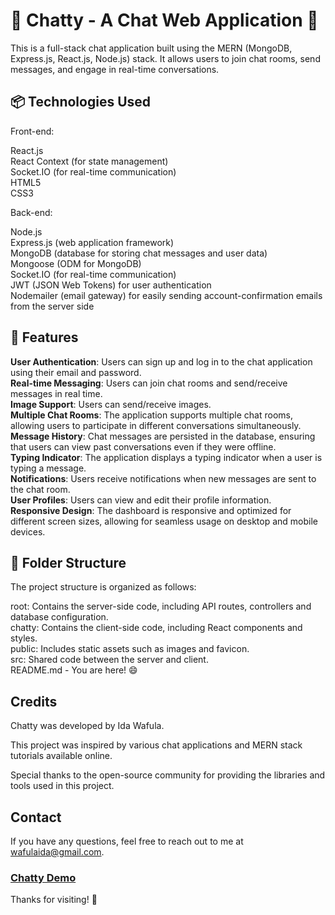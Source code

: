 # 🌸 Chatty - A Chat Web Application 🌸

This is a full-stack chat application built using the MERN (MongoDB, Express.js, React.js, Node.js) stack. It allows users to join chat rooms, send messages, and engage in real-time conversations.

## 📦 Technologies Used 

Front-end:  

React.js  
React Context (for state management)  
Socket.IO (for real-time communication)  
HTML5  
CSS3  

Back-end:  

Node.js  
Express.js (web application framework)  
MongoDB (database for storing chat messages and user data)  
Mongoose (ODM for MongoDB)  
Socket.IO (for real-time communication)  
JWT (JSON Web Tokens) for user authentication  
Nodemailer (email gateway) for easily sending account-confirmation emails from the server side  


## 🌿 Features

**User Authentication**:  Users can sign up and log in to the chat application using their email and password.  
**Real-time Messaging**: Users can join chat rooms and send/receive messages in real time.  
**Image Support**: Users can send/receive images.  
**Multiple Chat Rooms**: The application supports multiple chat rooms, allowing users to participate in different conversations simultaneously.  
**Message History**: Chat messages are persisted in the database, ensuring that users can view past conversations even if they were offline.  
**Typing Indicator**: The application displays a typing indicator when a user is typing a message.  
**Notifications**: Users receive notifications when new messages are sent to the chat room.  
**User Profiles**: Users can view and edit their profile information.  
**Responsive Design**: The dashboard is responsive and optimized for different screen sizes, allowing for seamless usage on desktop and mobile devices.  

## 📁 Folder Structure

The project structure is organized as follows:

root: Contains the server-side code, including API routes, controllers and database configuration.  
chatty: Contains the client-side code, including React components and styles.  
public: Includes static assets such as images and favicon.  
src: Shared code between the server and client.  
README.md - You are here! 😄

## Credits

Chatty was developed by Ida Wafula.  

This project was inspired by various chat applications and MERN stack tutorials available online.  

Special thanks to the open-source community for providing the libraries and tools used in this project.

## Contact

If you have any questions, feel free to reach out to me at wafulaida@gmail.com.
  


### [Chatty Demo](https://chatty.cyclic.app/)



Thanks for visiting! 🌺
